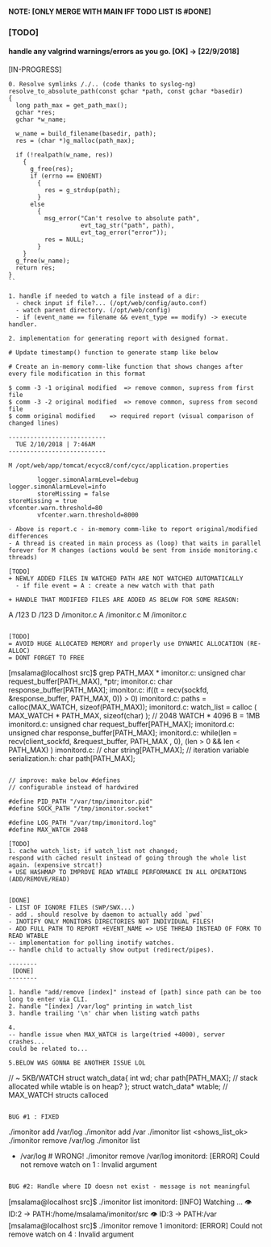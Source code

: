 
#### NOTE: [ONLY MERGE WITH MAIN IFF TODO LIST IS #DONE]

### [TODO]
#### handle any valgrind warnings/errors as you go.   [OK] -> [22/9/2018]

[IN-PROGRESS]
```
0. Resolve symlinks /./.. (code thanks to syslog-ng)
resolve_to_absolute_path(const gchar *path, const gchar *basedir)
{
  long path_max = get_path_max();
  gchar *res;
  gchar *w_name;

  w_name = build_filename(basedir, path);
  res = (char *)g_malloc(path_max);

  if (!realpath(w_name, res))
    {
      g_free(res);
      if (errno == ENOENT)
        {
          res = g_strdup(path);
        }
      else
        {
          msg_error("Can't resolve to absolute path",
                    evt_tag_str("path", path),
                    evt_tag_error("error"));
          res = NULL;
        }
    }
  g_free(w_name);
  return res;
}
``

1. handle if needed to watch a file instead of a dir:
  - check input if file?... (/opt/web/config/auto.conf)
  - watch parent directory. (/opt/web/config)
  - if (event_name == filename && event_type == modify) -> execute handler.

2. implementation for generating report with designed format.

# Update timestamp() function to generate stamp like below

# Create an in-memory comm-like function that shows changes after every file modification in this format

$ comm -3 -1 original modified  => remove common, supress from first file
$ comm -3 -2 original modified  => remove common, supress from second file
$ comm original modified 	=> required report (visual comparison of changed lines)

---------------------------
  TUE 2/10/2018 | 7:46AM
---------------------------

M /opt/web/app/tomcat/ecycc8/conf/cycc/application.properties

        logger.simonAlarmLevel=debug
logger.simonAlarmLevel=info
        storeMissing = false
storeMissing = true
vfcenter.warn.threshold=80
        vfcenter.warn.threshold=8000

- Above is report.c - in-memory comm-like to report original/modified differences
- A thread is created in main process as (loop) that waits in parallel forever for M changes (actions would be sent from inside monitoring.c threads)

[TODO]
+ NEWLY ADDED FILES IN WATCHED PATH ARE NOT WATCHED AUTOMATICALLY
  - if file event = A : create a new watch with that path

+ HANDLE THAT MODIFIED FILES ARE ADDED AS BELOW FOR SOME REASON:
```
A /123
D /123
D /imonitor.c
A /imonitor.c
M /imonitor.c 
```

[TODO]
= AVOID HUGE ALLOCATED MEMORY and properly use DYNAMIC ALLOCATION (RE-ALLOC)
= DONT FORGET TO FREE

```
[msalama@localhost src]$ grep PATH_MAX *
imonitor.c:     unsigned char request_buffer[PATH_MAX], *ptr;
imonitor.c:     char response_buffer[PATH_MAX];
imonitor.c:        if((t = recv(sockfd, &response_buffer, PATH_MAX, 0)) > 0)
imonitord.c:    paths = calloc(MAX_WATCH, sizeof(PATH_MAX));
imonitord.c:    watch_list = calloc ( MAX_WATCH * PATH_MAX, sizeof(char) );   // 2048 WATCH * 4096 B = 1MB
imonitord.c:        unsigned char request_buffer[PATH_MAX];
imonitord.c:    unsigned char response_buffer[PATH_MAX];
imonitord.c:        while(len = recv(client_sockfd, &request_buffer, PATH_MAX , 0), (len > 0 && len < PATH_MAX) )
imonitord.c:    // char string[PATH_MAX]; // iteration variable
serialization.h:        char path[PATH_MAX];
```

// improve: make below #defines
// configurable instead of hardwired

#define PID_PATH "/var/tmp/imonitor.pid"
#define SOCK_PATH "/tmp/imonitor.socket"

#define LOG_PATH "/var/tmp/imonitord.log"
#define MAX_WATCH 2048

[TODO]
1. cache watch_list; if watch_list not changed;
respond with cached result instead of going through the whole list again. (expensive strcat!)
+ USE HASHMAP TO IMPROVE READ WTABLE PERFORMANCE IN ALL OPERATIONS (ADD/REMOVE/READ)


[DONE]
- LIST OF IGNORE FILES (SWP/SWX...)
- add . should resolve by daemon to actually add `pwd` 
- INOTIFY ONLY MONITORS DIRECTORIES NOT INDIVIDUAL FILES!
- ADD FULL PATH TO REPORT +EVENT_NAME => USE THREAD INSTEAD OF FORK TO READ WTABLE
-- implementation for polling inotify watches.
-- handle child to actually show output (redirect/pipes).

--------
 [DONE]
--------

1. handle "add/remove [index]" instead of [path] since path can be too long to enter via CLI.
2. handle "[index] /var/log" printing in watch_list
3. handle trailing '\n' char when listing watch paths

4.
-- handle issue when MAX_WATCH is large(tried +4000), server crashes...
could be related to...

5.BELOW WAS GONNA BE ANOTHER ISSUE LOL

```
// ~ 5KB/WATCH
struct watch_data{
        int wd;
        char path[PATH_MAX]; // stack allocated while wtable is on heap?
};
struct watch_data* wtable; // MAX_WATCH structs calloced
```

BUG #1 : FIXED
```
./imonitor add /var/log
./imonitor add /var
./imonitor list
<shows_list_ok>
./imonitor remove /var/log
./imonitor list
- /var/log      # WRONG!
./imonitor remove /var/log
imonitord: [ERROR] Could not remove watch on 1 : Invalid argument
```

BUG #2: Handle where ID doesn not exist - message is not meaningful
````
[msalama@localhost src]$ ./imonitor list
imonitord: [INFO] Watching ...
    👁️ ID:2 -> PATH:/home/msalama/imonitor/src
    👁️ ID:3 -> PATH:/var
[msalama@localhost src]$ ./imonitor remove 1
imonitord: [ERROR] Could not remove watch on 4 : Invalid argument
```



